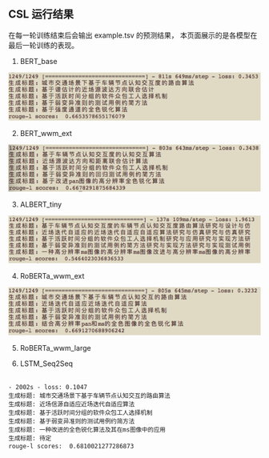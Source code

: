 
## CSL 运行结果

在每一轮训练结束后会输出 example.tsv 的预测结果，
本页面展示的是各模型在最后一轮训练的表现。

1. BERT_base 

![image](../docs/images/csl/bert_base.png)

2. BERT_wwm_ext 

![image](../docs/images/csl/bert_wwm_ext.png)


3. ALBERT_tiny

![image](../docs/images/csl/albert_tiny.png)

4. RoBERTa_wwm_ext

![image](../docs/images/csl/roberta_wwm_ext.png)

5. RoBERTa_wwm_large

6. LSTM_Seq2Seq


```$xslt

- 2002s - loss: 0.1047
生成标题: 城市交通场景下基于车辆节点认知交互的路由算法
生成标题: 近场信源自适应近场迭代自适应算法
生成标题: 基于活跃时间分组的软件众包工人选择机制
生成标题: 基于弱变异准则的测试用例约简方法
生成标题: 一种改进的全色锐化算法及其在ms图像中的应用
生成标题: 待定
rouge-l scores:  0.6810021277286873
```
